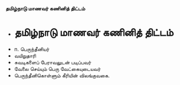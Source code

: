 **தமிழ்நாடு மாணவர் கணினித் திட்டம்**
- # தமிழ்நாடு மாணவர் கணினித் திட்டம்
- n. பெருந்தீனியர்
- வயிறுதாரி
- சுவடிகளைப் பேராவலுடன் படிப்பவர்
- வேலை செய்யும் பெரு வேட்கையுடையவர்
- பெருந்தீனிகொள்ளும் கீரியின் விலங்குவகை.

